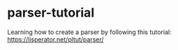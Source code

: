 # parser-tutorial

Learning how to create a parser by following this tutorial: https://lisperator.net/pltut/parser/

